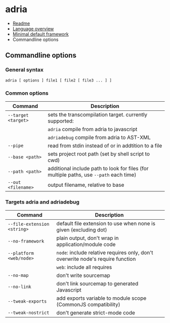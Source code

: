 adria
=====

- <a href="//github.com/sinesc/adria/blob/master/README.md">Readme</a>
- <a href="//github.com/sinesc/adria/blob/master/doc/overview.md">Language overview</a>
- <a href="//github.com/sinesc/adria/blob/master/doc/framework.md">Minimal default framework</a>
- Commandline options

Commandline options
-------------------

### General syntax

`adria [ options ] file1 [ file2 [ file3 ... ] ]`

### Common options

Command                 | Description
------------------------|------------------------------------------------------------
`--target <target>`     | sets the transcompilation target. currently supported:
                        | `adria`         compile from adria to javascript
                        | `adriadebug`    compile from adria to AST-XML
`--pipe`                | read from stdin instead of or in addtition to a file
`--base <path>`         | sets project root path (set by shell script to cwd)
`--path <path>`         | additional include path to look for files (for multiple paths, use `--path` each time)
`--out <filename>`      | output filename, relative to base

### Targets adria and adriadebug

Command                     | Description
----------------------------|------------------------------------------------------------
`--file-extension <string>` | default file extension to use when none is given (excluding dot)
`--no-framework`            | plain output, don't wrap in application/module code
`--platform <web/node>`     | `node`: include relative requires only, don't overwrite node's require function
                            | `web`: include all requires
`--no-map`                  | don't write sourcemap
`--no-link`                 | don't link sourcemap to generated Javascript
`--tweak-exports`           | add exports variable to module scope (CommonJS compatibility)
`--tweak-nostrict`          | don't generate strict-mode code